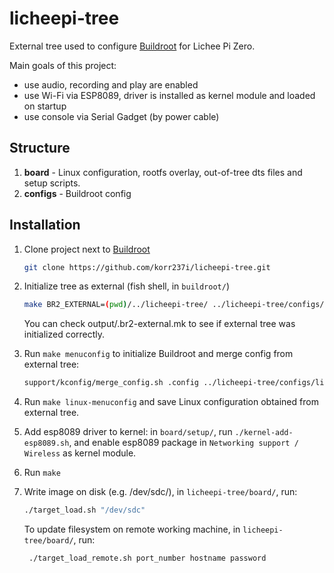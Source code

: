 # licheepi-tree

External tree used to configure [Buildroot](https://buildroot.org) for Lichee Pi Zero.

Main goals of this project:

- use audio, recording and play are enabled
- use Wi-Fi via ESP8089, driver is installed as kernel module and loaded on startup
- use console via Serial Gadget (by power cable)

## Structure

1. **board** - Linux configuration, rootfs overlay, out-of-tree dts files and setup scripts.
2. **configs** - Buildroot config

## Installation

1. Clone project next to [Buildroot](https://github.com/buildroot/buildroot)

   ```bash
   git clone https://github.com/korr237i/licheepi-tree.git
   ```

2. Initialize tree as external (fish shell, in `buildroot/`)

   ```bash
   make BR2_EXTERNAL=(pwd)/../licheepi-tree/ ../licheepi-tree/configs/licheepi.config
   ```
   
   You can check output/.br2-external.mk to see if external tree was initialized correctly.

3. Run `make menuconfig`  to initialize Buildroot and merge config from external tree:

   ```bash
   support/kconfig/merge_config.sh .config ../licheepi-tree/configs/licheepi.config
   ```

4. Run `make linux-menuconfig` and save Linux configuration obtained from external tree.

5. Add esp8089 driver to kernel: in `board/setup/`, run `./kernel-add-esp8089.sh`, and enable esp8089 package in `Networking support / Wireless` as kernel module.

6. Run `make`

7. Write image on disk (e.g. /dev/sdc/), in `licheepi-tree/board/`, run:
    ```bash
    ./target_load.sh "/dev/sdc"
    ```
    
    To update filesystem on remote working machine, in `licheepi-tree/board/`, run:
    
    ```bash
     ./target_load_remote.sh port_number hostname password
    ```